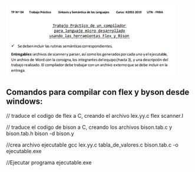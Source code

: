 ![Enunciado](../Enunciados/TP4.png) 

## Comandos para compilar con flex y byson desde windows:

// traduce el codigo de flex a C, creando el archivo lex.yy.c
    flex scanner.l

// traduce el codigo de bison a C, creando los archivos bison.tab.c y bison.tab.h
    bison -d bison.y	

//crea archivo ejecutable
    gcc lex.yy.c tabla_de_valores.c bison.tab.c -o ejecutable.exe 

//Ejecutar programa
    ejecutable.exe
